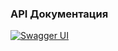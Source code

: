 ### API Документация

[![Swagger UI](https://img.shields.io/badge/OpenAPI-3.0-blue)](https://petstore.swagger.io/?url=https://raw.githubusercontent.com/TpaBKa251/Notifications/master/api/Notifications-openapi.yaml)
